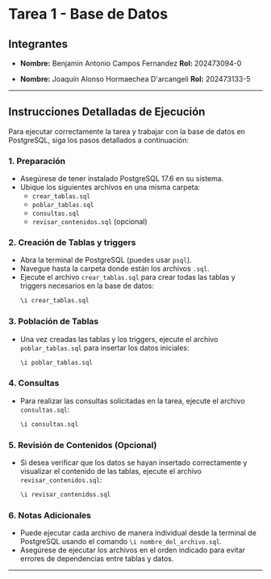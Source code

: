 # Tarea 1 - Base de Datos

## Integrantes

- **Nombre:** Benjamin Antonio Campos Fernandez
    **Rol:** 202473094-0

- **Nombre:** Joaquín Alonso Hormaechea D'arcangeli
    **Rol:** 202473133-5


---

## Instrucciones Detalladas de Ejecución

Para ejecutar correctamente la tarea y trabajar con la base de datos en PostgreSQL, siga los pasos detallados a continuación:

### 1. Preparación

- Asegúrese de tener instalado PostgreSQL 17.6 en su sistema.
- Ubique los siguientes archivos en una misma carpeta:
    - `crear_tablas.sql`
    - `poblar_tablas.sql`
    - `consultas.sql`
    - `revisar_contenidos.sql` (opcional)

### 2. Creación de Tablas y triggers

- Abra la terminal de PostgreSQL (puedes usar `psql`).
- Navegue hasta la carpeta donde están los archivos `.sql`.
- Ejecute el archivo `crear_tablas.sql` para crear todas las tablas y triggers necesarios en la base de datos:
    ```bash
    \i crear_tablas.sql
    ```

### 3. Población de Tablas

- Una vez creadas las tablas y los triggers, ejecute el archivo `poblar_tablas.sql` para insertar los datos iniciales:
    ```bash
    \i poblar_tablas.sql
    ```

### 4. Consultas

- Para realizar las consultas solicitadas en la tarea, ejecute el archivo `consultas.sql`:
    ```bash
    \i consultas.sql
    ```

### 5. Revisión de Contenidos (Opcional)

- Si desea verificar que los datos se hayan insertado correctamente y visualizar el contenido de las tablas, ejecute el archivo `revisar_contenidos.sql`:
    ```bash
    \i revisar_contenidos.sql
    ```

### 6. Notas Adicionales

- Puede ejecutar cada archivo de manera individual desde la terminal de PostgreSQL usando el comando `\i nombre_del_archivo.sql`.
- Asegúrese de ejecutar los archivos en el orden indicado para evitar errores de dependencias entre tablas y datos.
---

